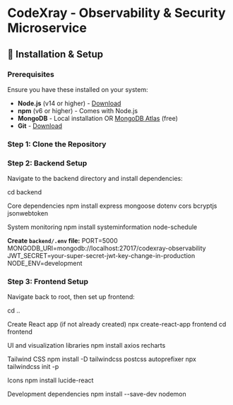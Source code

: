 # CodeXray - Observability & Security Microservice

## 🚀 Installation & Setup

### Prerequisites

Ensure you have these installed on your system:
- **Node.js** (v14 or higher) - [Download](https://nodejs.org/)
- **npm** (v6 or higher) - Comes with Node.js
- **MongoDB** - Local installation OR [MongoDB Atlas](https://www.mongodb.com/cloud/atlas) (free)
- **Git** - [Download](https://git-scm.com/)

### Step 1: Clone the Repository


### Step 2: Backend Setup

Navigate to the backend directory and install dependencies:

cd backend

Core dependencies
npm install express mongoose dotenv cors bcryptjs jsonwebtoken

System monitoring
npm install systeminformation node-schedule

**Create `backend/.env` file:**
PORT=5000
MONGODB_URI=mongodb://localhost:27017/codexray-observability
JWT_SECRET=your-super-secret-jwt-key-change-in-production
NODE_ENV=development

### Step 3: Frontend Setup

Navigate back to root, then set up frontend:

cd ..

Create React app (if not already created)
npx create-react-app frontend
cd frontend

UI and visualization libraries
npm install axios recharts

Tailwind CSS
npm install -D tailwindcss postcss autoprefixer
npx tailwindcss init -p

Icons
npm install lucide-react

Development dependencies
npm install --save-dev nodemon
